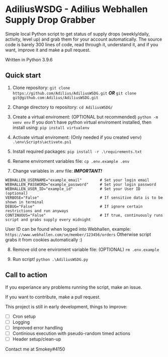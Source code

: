 # AdiliusWSDG - Adilius Webhallen Supply Drop Grabber
Simple local Python script to get status of supply drops (weekly/daily, activity, level up) and grab them for your account automatically.
The source code is barely 300 lines of code, read through it, understand it, and if you want, improve it and make a pull request.

Written in Python 3.9.6

## Quick start
1. Clone repository:
`git clone https://github.com/Adilius/AdiliusWSDG.git`
***OR***
`git clone git@github.com:Adilius/AdiliusWSDG.git`

2. Change directory to repository:
`cd AdiliusWSDG/`

3. Create a virtual enviroment: (OPTIONAL but recommended)
`python -m venv env`
If you don't have python virtual enviroment installed, then install using:
`pip install virtualenv`

4. Activate virtual enviroment: (Only needed if you created venv)
`.\env\Scripts\activate.ps1`

5. Install required packages:
`pip install -r .\requirements.txt`

6. Rename enviroment variables file:
`cp .env.example .env`

7. Change variables in .env file: ***IMPORTANT!***
```
WEBHALLEN_USERNAME="example_email"        # Set your login email
WEBHALLEN_PASSWORD="example_password"     # Set your login password
WEBHALLEN_USER_ID="example_id"            # Set your User ID (optional)
VERBOSE="False"                           # If sensitive data is to be shown in terminal
DEBUG="False"                             # If ignore certain restrictions and run anyways
CONTINUOUS="False"                        # If true, continuously runs script and grabs supply every midnight
``` 
User ID can be found when logged into Webhallen, example:
`https://www.webhallen.com/se/member/123456/orders`
Otherwise script grabs it from cookies automatically :)

8. Remove old one enviroment variable file: (OPTIONAL)
`rm .env.example`

9. Run script!
`python .\AdiliusWSDG.py`

## Call to action
If you experiance any problems running the script, make an issue.

If you want to contribute, make a pull request.

This project is still in early development, things to improve:
- [ ] Cron setup
- [ ] Logging
- [ ] Improved error handling
- [ ] Continious execution with pseudo-random timed actions
- [ ] Header setup/clean-up

Contact me at Smokey#4150
